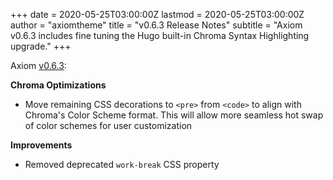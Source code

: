 +++
date = 2020-05-25T03:00:00Z
lastmod = 2020-05-25T03:00:00Z
author = "axiomtheme"
title = "v0.6.3 Release Notes"
subtitle = "Axiom v0.6.3 includes fine tuning the Hugo built-in Chroma Syntax Highlighting upgrade."
+++

Axiom [v0.6.3](https://github.com/marketempower/axiom/releases/tag/v0.6.3):


**Chroma Optimizations**

- Move remaining CSS decorations to `<pre>` from `<code>` to align with Chroma's Color Scheme format. This will allow more seamless hot swap of color schemes for user customization

**Improvements**

- Removed deprecated `work-break` CSS property
